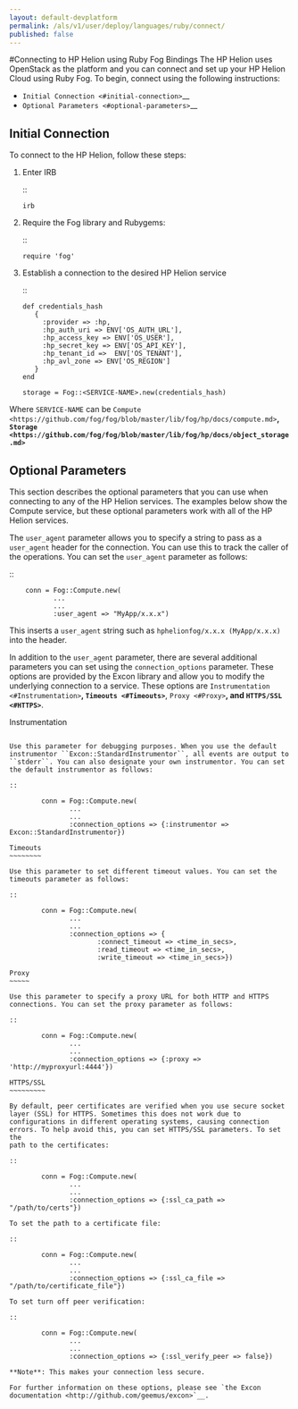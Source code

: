 ```yaml
---
layout: default-devplatform
permalink: /als/v1/user/deploy/languages/ruby/connect/
published: false
---
```

<!--PUBLISHED-->

#Connecting to HP Helion using Ruby Fog Bindings
The HP Helion uses OpenStack as the platform and you can connect and set
up your HP Helion Cloud using Ruby Fog. To begin, connect using the following
instructions:

-  `Initial Connection <#initial-connection>`__
-  `Optional Parameters <#optional-parameters>`__

Initial Connection
------------------

To connect to the HP Helion, follow these steps:

1. Enter IRB

   ::

       irb

2. Require the Fog library and Rubygems:

   ::

       require 'fog'

3. Establish a connection to the desired HP Helion service

   ::

       def credentials_hash
          {
            :provider => :hp,
            :hp_auth_uri => ENV['OS_AUTH_URL'],
            :hp_access_key => ENV['OS_USER'],
            :hp_secret_key => ENV['OS_API_KEY'],
            :hp_tenant_id =>  ENV['OS_TENANT'],
            :hp_avl_zone => ENV['OS_REGION']
          }
       end

       storage = Fog::<SERVICE-NAME>.new(credentials_hash)

Where ``SERVICE-NAME`` can be
`Compute <https://github.com/fog/fog/blob/master/lib/fog/hp/docs/compute.md>`__,
`Storage <https://github.com/fog/fog/blob/master/lib/fog/hp/docs/object_storage.md>`__


Optional Parameters
-------------------

This section describes the optional parameters that you can use when
connecting to any of the HP Helion services. The examples below show the
Compute service, but these optional parameters work with all of the HP
Helion services.

The ``user_agent`` parameter allows you to specify a string to pass as a
``user_agent`` header for the connection. You can use this to track the
caller of the operations. You can set the ``user_agent`` parameter as
follows:

::

        conn = Fog::Compute.new(
               ...
               ...
               :user_agent => "MyApp/x.x.x")

This inserts a ``user_agent`` string such as
``hphelionfog/x.x.x (MyApp/x.x.x)`` into the header.

In addition to the ``user_agent`` parameter, there are several
additional parameters you can set using the ``connection_options``
parameter. These options are provided by the Excon library and allow you
to modify the underlying connection to a service. These options are
`Instrumentation <#Instrumentation>`__, `Timeouts <#Timeouts>`__,
`Proxy <#Proxy>`__, and `HTTPS/SSL <#HTTPS>`__.

Instrumentation
~~~~~~~~~~~~~~~

Use this parameter for debugging purposes. When you use the default
instrumentor ``Excon::StandardInstrumentor``, all events are output to
``stderr``. You can also designate your own instrumentor. You can set
the default instrumentor as follows:

::

        conn = Fog::Compute.new(
               ...
               ...
               :connection_options => {:instrumentor => Excon::StandardInstrumentor})

Timeouts
~~~~~~~~

Use this parameter to set different timeout values. You can set the
timeouts parameter as follows:

::

        conn = Fog::Compute.new(
               ...
               ...
               :connection_options => {
                      :connect_timeout => <time_in_secs>,
                      :read_timeout => <time_in_secs>,
                      :write_timeout => <time_in_secs>})

Proxy
~~~~~

Use this parameter to specify a proxy URL for both HTTP and HTTPS
connections. You can set the proxy parameter as follows:

::

        conn = Fog::Compute.new(
               ...
               ...
               :connection_options => {:proxy => 'http://myproxyurl:4444'})

HTTPS/SSL
~~~~~~~~~

By default, peer certificates are verified when you use secure socket
layer (SSL) for HTTPS. Sometimes this does not work due to
configurations in different operating systems, causing connection
errors. To help avoid this, you can set HTTPS/SSL parameters. To set the
path to the certificates:

::

        conn = Fog::Compute.new(
               ...
               ...
               :connection_options => {:ssl_ca_path => "/path/to/certs"})

To set the path to a certificate file:

::

        conn = Fog::Compute.new(
               ...
               ...
               :connection_options => {:ssl_ca_file => "/path/to/certificate_file"})

To set turn off peer verification:

::

        conn = Fog::Compute.new(
               ...
               ...
               :connection_options => {:ssl_verify_peer => false})

**Note**: This makes your connection less secure.

For further information on these options, please see `the Excon
documentation <http://github.com/geemus/excon>`__.
